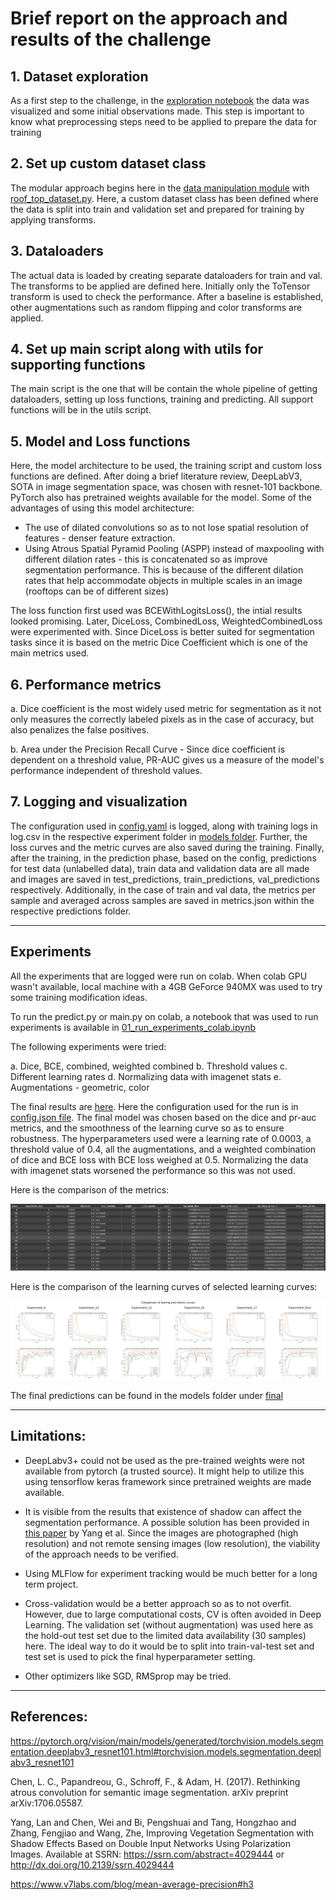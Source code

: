 # Brief report on the approach and results of the challenge


## 1. Dataset exploration

As a first step to the challenge, in the [exploration notebook](../notebooks/00_Explore_data.ipynb) the data was visualized and some initial observations made. This step is important to know what preprocessing steps need to be applied to prepare the data for training


## 2. Set up custom dataset class

The modular approach begins here in the [data manipulation module](../src/data/) with [roof_top_dataset.py](../sr/data/roof_top_dataset.py). Here, a custom dataset class has been defined where the data is split into train and validation set and prepared for training by applying transforms.


## 3. Dataloaders

The actual data is loaded by creating separate dataloaders for train and val. The transforms to be applied are defined here. Initially only the ToTensor transform is used to check the performance. After a baseline is established, other augmentations such as random flipping and color transforms are applied. 


## 4. Set up main script along with utils for supporting functions

The main script is the one that will be contain the whole pipeline of getting dataloaders, setting up loss functions, training and predicting. All support functions will be in the utils script. 


## 5. Model and Loss functions

Here, the model architecture to be used, the training script and custom loss functions are defined. After doing a brief literature review, DeepLabV3, SOTA in image segmentation space, was chosen with resnet-101 backbone. PyTorch also has pretrained weights available for the model. Some of the advantages of using this model architecture:
* The use of dilated convolutions so as to not lose spatial resolution of features - denser feature extraction. 
* Using Atrous Spatial Pyramid Pooling (ASPP) instead of maxpooling with different dilation rates - this is concatenated so as improve segmentation performance. This is because of the different dilation rates that help accommodate objects in multiple scales in an image (rooftops can be of different sizes)

The loss function first used was BCEWithLogitsLoss(), the intial results looked promising. Later, DiceLoss, CombinedLoss, WeightedCombinedLoss were experimented with. Since DiceLoss is better suited for segmentation tasks since it is based on the metric Dice Coefficient which is one of the main metrics used. 


## 6. Performance metrics

a. Dice coefficient is the most widely used metric for segmentation as it not only measures the correctly labeled pixels as in the case of accuracy, but also penalizes the false positives. 

b. Area under the Precision Recall Curve - Since dice coefficient is dependent on a threshold value, PR-AUC gives us a measure of the model's performance independent of threshold values.

## 7. Logging and visualization

The configuration used in [config.yaml](../src/config.yaml) is logged, along with training logs in log.csv in the respective experiment folder in [models folder](../models/). Further, the loss curves and the metric curves are also saved during the training. Finally, after the training, in the prediction phase, based on the config, predictions for test data (unlabelled data), train data and validation data are all made and images are saved in test_predictions, train_predictions, val_predictions respectively. Additionally, in the case of train and val data, the metrics per sample and averaged across samples are saved in metrics.json within the respective predictions folder. 

------------
## Experiments

All the experiments that are logged were run on colab. When colab GPU wasn't available, local machine with a 4GB GeForce 940MX was used to try some training modification ideas. 

To run the predict.py or main.py on colab, a notebook that was used to run experiments is available in [01_run_experiments_colab.ipynb](../notebooks/01_run_experiments_colab.ipynb)

The following experiments were tried:

a. Dice, BCE, combined, weighted combined 
b. Threshold values
c. Different learning rates
d. Normalizing data with imagenet stats
e. Augmentations - geometric, color

The final results are [here](../models/final). Here the configuration used for the run is in [config.json file](../models/final/config.json). The final model was chosen based on the dice and pr-auc metrics, and the smoothness of the learning curve so as to ensure robustness. The hyperparameters used were a learning rate of 0.0003, a threshold value of 0.4, all the augmentations, and a weighted combination of dice and BCE loss with BCE loss weighed at 0.5. Normalizing the data with imagenet stats worsened the performance so this was not used. 

Here is the comparison of the metrics:

![compare_metrics](./figures/compare_metrics.png)


Here is the comparison of the learning curves of selected learning curves:

![compare_curves](./figures/compare_learning_metric_curves.png)


The final predictions can be found in the models folder under [final](../models/final/test_predictions/)

------------

## Limitations:

* DeepLabv3+ could not be used as the pre-trained weights were not available from pytorch (a trusted source). It might help to utilize this using tensorflow keras framework since pretrained weights are made available.

* It is visible from the results that existence of shadow can affect the segmentation performance. A possible solution has been provided in [this paper](https://papers.ssrn.com/sol3/papers.cfm?abstract_id=4029444) by Yang et al. Since the images are photographed (high resolution) and not remote sensing images (low resolution), the viability of the approach needs to be verified. 

* Using MLFlow for experiment tracking would be much better for a long term project.

* Cross-validation would be a better approach so as to not overfit. However, due to large computational costs, CV is often avoided in Deep Learning. The validation set (without augmentation) was used here as the hold-out test set due to the limited data availability (30 samples) here. The ideal way to do it would be to split into train-val-test set and test set is used to pick the final hyperparameter setting.

* Other optimizers like SGD, RMSprop may be tried. 

-------------

## References:

https://pytorch.org/vision/main/models/generated/torchvision.models.segmentation.deeplabv3_resnet101.html#torchvision.models.segmentation.deeplabv3_resnet101

Chen, L. C., Papandreou, G., Schroff, F., & Adam, H. (2017). Rethinking atrous convolution for semantic image segmentation. arXiv preprint arXiv:1706.05587.

Yang, Lan and Chen, Wei and Bi, Pengshuai and Tang, Hongzhao and Zhang, Fengjiao and Wang, Zhe, Improving Vegetation Segmentation with Shadow Effects Based on Double Input Networks Using Polarization Images. Available at SSRN: https://ssrn.com/abstract=4029444 or http://dx.doi.org/10.2139/ssrn.4029444 

https://www.v7labs.com/blog/mean-average-precision#h3

